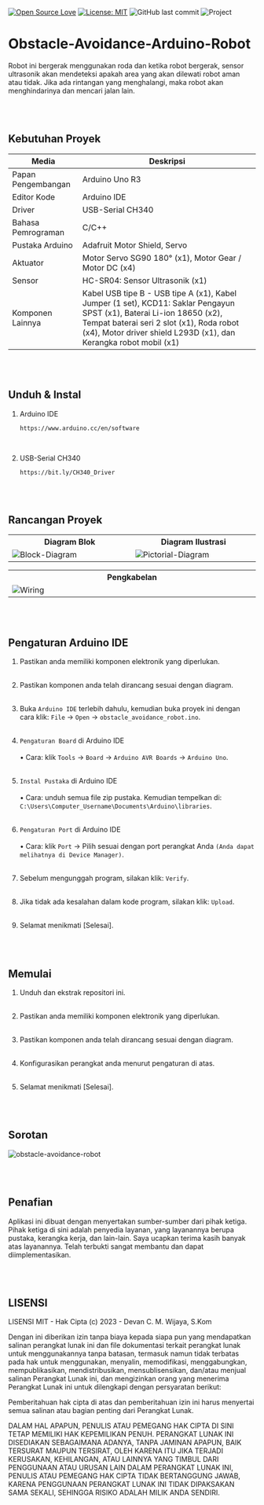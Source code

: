 [![Open Source Love](https://badges.frapsoft.com/os/v1/open-source.svg?style=flat)](https://github.com/ellerbrock/open-source-badges/)
[![License: MIT](https://img.shields.io/badge/License-MIT-blue.svg?logo=github&color=%23F7DF1E)](https://opensource.org/licenses/MIT)
![GitHub last commit](https://img.shields.io/github/last-commit/devancakra/Obstacle-Avoidance-Arduino-Robot)
![Project](https://img.shields.io/badge/Project-Arduino-light.svg?style=flat&logo=arduino&logoColor=white&color=%23F7DF1E)

# Obstacle-Avoidance-Arduino-Robot
Robot ini bergerak menggunakan roda dan ketika robot bergerak, sensor ultrasonik akan mendeteksi apakah area yang akan dilewati robot aman atau tidak. Jika ada rintangan yang menghalangi, maka robot akan menghindarinya dan mencari jalan lain.

<br><br>

## Kebutuhan Proyek
| Media | Deskripsi |
| --- | --- |
| Papan Pengembangan | Arduino Uno R3 |
| Editor Kode | Arduino IDE |
| Driver | USB-Serial CH340 |
| Bahasa Pemrograman | C/C++ |
| Pustaka Arduino | Adafruit Motor Shield, Servo |
| Aktuator | Motor Servo SG90 180° (x1), Motor Gear / Motor DC (x4) |
| Sensor | HC-SR04: Sensor Ultrasonik (x1) |
| Komponen Lainnya | Kabel USB tipe B - USB tipe A (x1), Kabel Jumper (1 set), KCD11: Saklar Pengayun SPST (x1), Baterai Li-ion 18650 (x2), Tempat baterai seri 2 slot (x1), Roda robot (x4), Motor driver shield L293D (x1), dan Kerangka robot mobil (x1) |

<br><br>

## Unduh & Instal
1. Arduino IDE

   ```
   https://www.arduino.cc/en/software
   ```
<br>

2. USB-Serial CH340

   ```
   https://bit.ly/CH340_Driver
   ```
   
<br><br>

## Rancangan Proyek
<table>
<tr>
<th width="420">Diagram Blok</th>
<th width="420">Diagram Ilustrasi</th>
</tr>
<tr>
<td><img src="https://github.com/devancakra/Obstacle-Avoidance-Arduino-Robot/assets/54527592/168fadce-b7fe-482e-8f20-cc923b72a8aa" alt="Block-Diagram"></td>
<td><img src="https://github.com/devancakra/Obstacle-Avoidance-Arduino-Robot/assets/54527592/e4354b52-9cd0-41db-83ea-f03e04aa77fa" alt="Pictorial-Diagram"></td>
</tr>
</table>
<table>
<tr>
<th width="840">Pengkabelan</th>
</tr>
<tr>
<td><img src="https://github.com/devancakra/Obstacle-Avoidance-Arduino-Robot/assets/54527592/f8ba2bce-c783-495a-bfde-fd0c961a1ed1" alt="Wiring"></td>
</tr>
</table>

<br><br>

## Pengaturan Arduino IDE
1. Pastikan anda memiliki komponen elektronik yang diperlukan.<br><br>
   
2. Pastikan komponen anda telah dirancang sesuai dengan diagram.<br><br>
   
3. Buka ``` Arduino IDE ``` terlebih dahulu, kemudian buka proyek ini dengan cara klik: ``` File ``` -> ``` Open ``` -> ``` obstacle_avoidance_robot.ino ```.<br><br>
   
4. ``` Pengaturan Board ``` di Arduino IDE<br><br>
   • Cara: klik ``` Tools ``` -> ``` Board ``` -> ``` Arduino AVR Boards ``` -> ``` Arduino Uno ```.<br><br>
   
5. ``` Instal Pustaka ``` di Arduino IDE<br><br>
   • Cara: unduh semua file zip pustaka. Kemudian tempelkan di: ``` C:\Users\Computer_Username\Documents\Arduino\libraries ```.<br><br>

6. ``` Pengaturan Port ``` di Arduino IDE<br><br>
   • Cara: klik ``` Port ``` -> Pilih sesuai dengan port perangkat Anda ``` (Anda dapat melihatnya di Device Manager) ```.<br><br>

7. Sebelum mengunggah program, silakan klik: ``` Verify ```.<br><br>

8. Jika tidak ada kesalahan dalam kode program, silakan klik: ``` Upload ```.<br><br>
   
9. Selamat menikmati [Selesai].

<br><br>

## Memulai
1. Unduh dan ekstrak repositori ini.<br><br>

2. Pastikan anda memiliki komponen elektronik yang diperlukan.<br><br>
   
3. Pastikan komponen anda telah dirancang sesuai dengan diagram.<br><br>
   
4. Konfigurasikan perangkat anda menurut pengaturan di atas.<br><br>

5. Selamat menikmati [Selesai].

<br><br>

## Sorotan
<img src="https://github.com/devancakra/Obstacle-Avoidance-Arduino-Robot/assets/54527592/b330d739-dc5f-4f18-8b23-a13d512c5ba8" alt="obstacle-avoidance-robot">

<br><br>

## Penafian
Aplikasi ini dibuat dengan menyertakan sumber-sumber dari pihak ketiga. Pihak ketiga di sini adalah penyedia layanan, yang layanannya berupa pustaka, kerangka kerja, dan lain-lain. Saya ucapkan terima kasih banyak atas layanannya. Telah terbukti sangat membantu dan dapat diimplementasikan.

<br><br>

## LISENSI
LISENSI MIT - Hak Cipta (c) 2023 - Devan C. M. Wijaya, S.Kom

Dengan ini diberikan izin tanpa biaya kepada siapa pun yang mendapatkan salinan perangkat lunak ini dan file dokumentasi terkait perangkat lunak untuk menggunakannya tanpa batasan, termasuk namun tidak terbatas pada hak untuk menggunakan, menyalin, memodifikasi, menggabungkan, mempublikasikan, mendistribusikan, mensublisensikan, dan/atau menjual salinan Perangkat Lunak ini, dan mengizinkan orang yang menerima Perangkat Lunak ini untuk dilengkapi dengan persyaratan berikut:

Pemberitahuan hak cipta di atas dan pemberitahuan izin ini harus menyertai semua salinan atau bagian penting dari Perangkat Lunak.

DALAM HAL APAPUN, PENULIS ATAU PEMEGANG HAK CIPTA DI SINI TETAP MEMILIKI HAK KEPEMILIKAN PENUH. PERANGKAT LUNAK INI DISEDIAKAN SEBAGAIMANA ADANYA, TANPA JAMINAN APAPUN, BAIK TERSURAT MAUPUN TERSIRAT, OLEH KARENA ITU JIKA TERJADI KERUSAKAN, KEHILANGAN, ATAU LAINNYA YANG TIMBUL DARI PENGGUNAAN ATAU URUSAN LAIN DALAM PERANGKAT LUNAK INI, PENULIS ATAU PEMEGANG HAK CIPTA TIDAK BERTANGGUNG JAWAB, KARENA PENGGUNAAN PERANGKAT LUNAK INI TIDAK DIPAKSAKAN SAMA SEKALI, SEHINGGA RISIKO ADALAH MILIK ANDA SENDIRI.
